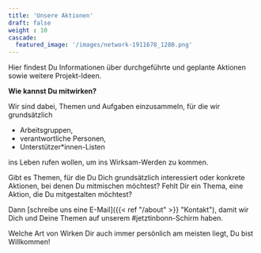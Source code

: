 ```yaml
---
title: 'Unsere Aktionen'
draft: false
weight : 10
cascade:
  featured_image: '/images/network-1911678_1280.png'
---
```


Hier findest Du Informationen über durchgeführte und geplante Aktionen sowie weitere Projekt-Ideen.

**Wie kannst Du mitwirken?**

Wir sind dabei, Themen und Aufgaben einzusammeln, für die wir grundsätzlich 

- Arbeitsgruppen, 
- verantwortliche Personen, 
- Unterstützer*innen-Listen 

ins Leben rufen wollen, um ins Wirksam-Werden zu kommen.

Gibt es Themen, für die Du Dich grundsätzlich interessiert oder konkrete Aktionen, bei denen Du mitmischen möchtest? Fehlt Dir ein Thema, eine Aktion, die Du mitgestalten möchtest?

Dann [schreibe uns eine E-Mail]({{< ref "/about" >}} "Kontakt"), damit wir Dich und Deine Themen auf unserem #jetztinbonn-Schirm haben. 

Welche Art von Wirken Dir auch immer persönlich am meisten liegt, Du bist Willkommen!